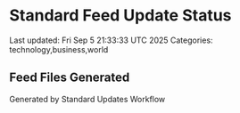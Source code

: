 # Standard Feed Update Status
Last updated: Fri Sep  5 21:33:33 UTC 2025
Categories: technology,business,world

## Feed Files Generated

Generated by Standard Updates Workflow

